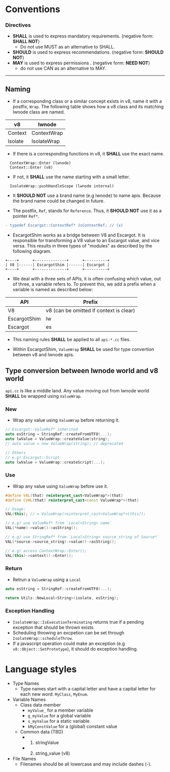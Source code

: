 # Conventions

### Directives

* **SHALL** is used to express mandatory requirements. (negative form: **SHALL NOT**)
  * Do not use MUST as an alternative to SHALL.
* **SHOULD** is used to express recommendations. (negative form: **SHOULD NOT**)
* **MAY** is used to express permissions .  (negative form: **NEED NOT**)
  * do not use CAN as an alternative to MAY.

---------

## Naming

- If a corresponding class or a similar concept exists in v8, name it with a postfix, `Wrap`.
The following table shows how a v8 class and its matching lwnode class are named.

| v8      | lwnode      |
|---------|-------------|
| Context | ContextWrap |
| Isolate | IsolateWrap |


- If there is a corresponding functions in v8, it **SHALL** use the exact name.
```
  ContextWrap::Enter (lwnode)
  Context::Enter (v8)
```

- If not, it **SHALL** use the name starting with a small letter.
```
  IsolateWrap::pushHandleScope (lwnode internal)
```

- It **SHOULD NOT** use a brand name (e.g lwnode) to name apis. Because the brand name could be changed in future.

- The postfix, `Ref`, stands for `Reference`. Thus, it **SHOULD NOT** use it as a pointer `Ref*`.

```diff
- typedef Escargot::ContextRef* JsContextRef; // (x)
```

* EscargotShim works as a bridge between V8 and Escargot. It is responsible for
  transforming a V8 value to an Escargot value, and vice versa. This results in
  three types of "modules" as described by the following diagram.

```
+----+      +--------------+      +----------+
| V8 |------| EscargotShim |------| Escargot |
+----+      +--------------+      +----------+
```

  * We deal with a three sets of APIs, it is often confusing which value, out of three,
    a variable refers to. To prevent this, we add a prefix when a variable is named as described below:

| API          | Prefix                                  |
|--------------|-----------------------------------------|
| V8           | v8 (can be omitted if context is clear) |
| EscargotShim | lw                                      |
| Escargot     | es                                      |

* This naming rules **SHALL** be applied to all ``api-*.cc`` files.

* Within EscargotShim, `ValueWrap` **SHALL** be used for type convertion between v8 and lwnode apis.


## Type conversion between lwnode world and v8 world

`api.cc` is like a middle land. Any value moving out from lwnode world **SHALL** be wrapped using `ValueWrap`.



### New
- Wrap any value using `ValueWrap` before returning it.

```c++
// Escargot::ValueRef* inherited
auto esString = StringRef::createFromUTF8(...);
auto lwValue = ValueWrap::createValue(string);
// auto value = new ValueWrap(string); // deprecated

// Others
// e.g) Escargot::Script
auto lwValue = ValueWrap::createScript(...);
```



### Use

- Wrap any value using `ValueWrap` before use it.

```c++
#define VAL(that) reinterpret_cast<ValueWrap*>(that)
#define CVAL(that) reinterpret_cast<const ValueWrap*>(that)

// Usage:
VAL(this); // = ValueWrap(reinterpret_cast<ValueWrap*>(this));

// e.g) use ValueRef* from `Local<String> name`
VAL(*name)->value()->asString();

// e.g) use StringRef* from `Local<String> source_string of Source*`
VAL(*source->source_string)->value()->asString();

// e.g) access ContextWrap::Enter();
VAL(this)->context()->Enter();
```

### Return

* Retrun a `ValueWrap` using a `Local`

```c++
auto esString = StringRef::createFromUTF8(...);

return Utils::NewLocal<String>(isolate, esString);
```

### Exception Handling

* `IsolateWrap::IsExecutionTerminating` returns true if a pending exception that should be thrown exists.
* Scheduling throwing an excpetion can be set through `IsolateWrap::scheduleThrow`.
* If a javascript operation could make an exception (e.g `v8::Object::SetPrototype`), it should do exception handling.



# Language styles

- Type Names
  - Type names start with a capital letter and have a capital letter for each new word: `MyClass`, `MyEnum`.
- Variable Names
  - Class data member
    - ``myValue_`` for a member variable
    - ``g_myValue`` for a global variable
    - ``s_myValue`` for a static variable
    - ``kMyConstValue`` for a (global) constant value
  - Common data (TBD)
    - 1) stringValue
    - 2) string_value (v8)
- File Names
  - Filenames should be all lowercase and may include dashes (-).
